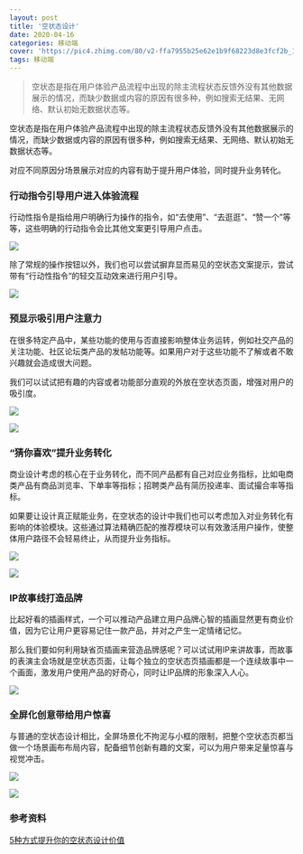 ```yaml
---
layout: post
title: '空状态设计'
date: 2020-04-16
categories: 移动端
cover: 'https://pic4.zhimg.com/80/v2-ffa7955b25e62e1b9f68223d8e3fcf2b_1440w.jpg'
tags: 移动端
---
```


> 空状态是指在用户体验产品流程中出现的除主流程状态反馈外没有其他数据展示的情况，而缺少数据或内容的原因有很多种，例如搜索无结果、无网络、默认初始无数据状态等。


空状态是指在用户体验产品流程中出现的除主流程状态反馈外没有其他数据展示的情况，而缺少数据或内容的原因有很多种，例如搜索无结果、无网络、默认初始无数据状态等。

对应不同原因分场景展示对应的内容有助于提升用户体验，同时提升业务转化。

### 行动指令引导用户进入体验流程

行动性指令是指给用户明确行为操作的指令，如“去使用”、“去逛逛”、“赞一个”等等，这些明确的行动指令会比其他文案更引导用户点击。

![](https://img.zcool.cn/community/0160335e7d69f0a8012165180769a1.jpg)

除了常规的操作按钮以外，我们也可以尝试摒弃显而易见的空状态文案提示，尝试带有“行动性指令“的轻交互动效来进行用户引导。

![](https://img.zcool.cn/community/0182cf5e7d6a11a80120a895fa293b.jpg)

### 预显示吸引用户注意力

在很多特定产品中，某些功能的使用与否直接影响整体业务运转，例如社交产品的关注功能、社区论坛类产品的发帖功能等。如果用户对于这些功能不了解或者不敢兴趣就会造成很大问题。

我们可以试试把有趣的内容或者功能部分直观的外放在空状态页面，增强对用户的吸引度。

![](https://img.zcool.cn/community/019a585e7d6a70a8012165188b3797.jpg)

![](https://img.zcool.cn/community/01a5295e7d6a90a801216518f11f83.png)

### “猜你喜欢”提升业务转化

商业设计考虑的核心在于业务转化，而不同产品都有自己对应业务指标，比如电商类产品有商品浏览率、下单率等指标；招聘类产品有简历投递率、面试撮合率等指标。

如果要让设计真正赋能业务，在空状态的设计中我们也可以考虑加入对业务转化有影响的体验模块。这些通过算法精确匹配的推荐模块可以有效激活用户操作，使整体用户路径不会轻易终止，从而提升业务指标。

![](https://img.zcool.cn/community/01927e5e7d6ad8a80121651850984c.jpg)

![](https://img.zcool.cn/community/01d75c5e7d6b14a80120a8953f916b.jpg)

### IP故事线打造品牌

比起好看的插画样式，一个可以推动产品建立用户品牌心智的插画显然更有商业价值，因为它让用户更容易记住一款产品，并对之产生一定情绪记忆。

那么我们要如何利用缺省页插画来营造品牌感呢？可以试试用IP来讲故事，而故事的表演主会场就是空状态页面，让每个独立的空状态页插画都是一个连续故事中一个画面，激发用户使用产品的好奇心，同时让IP品牌的形象深入人心。

![](https://img.zcool.cn/community/01389c5e7d6ba1a80120a895f9a1c8.jpg)

### 全屏化创意带给用户惊喜

与普通的空状态设计相比，全屏场景化不拘泥与小框的限制，把整个空状态页都当做一个场景画布布局内容，配备细节创新有趣的文案，可以为用户带来足量惊喜与视觉冲击。

![](https://img.zcool.cn/community/01de9e5e7d6befa80120a89503772c.png)

![](https://img.zcool.cn/community/01480f5e7d6c09a80120a895068862.png)

### 参考资料

[5种方式提升你的空状态设计价值](https://m.zcool.com.cn/article/ZMTEyMDQwMA==.html)
